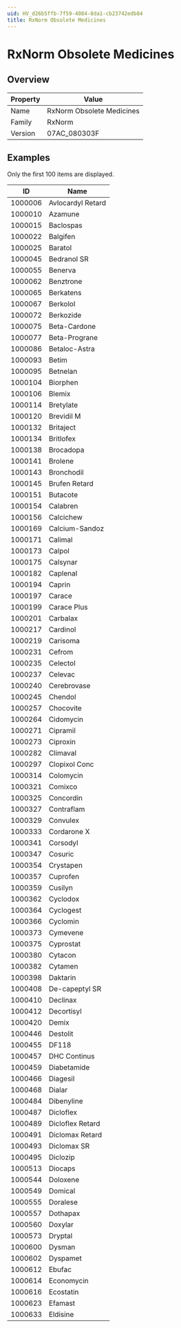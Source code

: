 ```yaml
---
uid: HV_d26b5ffb-7f59-4084-8da1-cb23742edb84
title: RxNorm Obsolete Medicines
---
```


# RxNorm Obsolete Medicines

## Overview

Property|Value
---|--- 
Name|RxNorm Obsolete Medicines 
Family|RxNorm 
Version|07AC_080303F

## Examples

Only the first 100 items are displayed. 

ID|Name
---|--- 
1000006|Avlocardyl Retard 
1000010|Azamune 
1000015|Baclospas 
1000022|Balgifen 
1000025|Baratol 
1000045|Bedranol SR 
1000055|Benerva 
1000062|Benztrone 
1000065|Berkatens 
1000067|Berkolol 
1000072|Berkozide 
1000075|Beta-Cardone 
1000077|Beta-Prograne 
1000086|Betaloc-Astra 
1000093|Betim 
1000095|Betnelan 
1000104|Biorphen 
1000106|Blemix 
1000114|Bretylate 
1000120|Brevidil M 
1000132|Britaject 
1000134|Britlofex 
1000138|Brocadopa 
1000141|Brolene 
1000143|Bronchodil 
1000145|Brufen Retard 
1000151|Butacote 
1000154|Calabren 
1000156|Calcichew 
1000169|Calcium-Sandoz 
1000171|Calimal 
1000173|Calpol 
1000175|Calsynar 
1000182|Caplenal 
1000194|Caprin 
1000197|Carace 
1000199|Carace Plus 
1000201|Carbalax 
1000217|Cardinol 
1000219|Carisoma 
1000231|Cefrom 
1000235|Celectol 
1000237|Celevac 
1000240|Cerebrovase 
1000245|Chendol 
1000257|Chocovite 
1000264|Cidomycin 
1000271|Cipramil 
1000273|Ciproxin 
1000282|Climaval 
1000297|Clopixol Conc 
1000314|Colomycin 
1000321|Comixco 
1000325|Concordin 
1000327|Contraflam 
1000329|Convulex 
1000333|Cordarone X 
1000341|Corsodyl 
1000347|Cosuric 
1000354|Crystapen 
1000357|Cuprofen 
1000359|Cusilyn 
1000362|Cyclodox 
1000364|Cyclogest 
1000366|Cyclomin 
1000373|Cymevene 
1000375|Cyprostat 
1000380|Cytacon 
1000382|Cytamen 
1000398|Daktarin 
1000408|De-capeptyl SR 
1000410|Declinax 
1000412|Decortisyl 
1000420|Demix 
1000446|Destolit 
1000455|DF118 
1000457|DHC Continus 
1000459|Diabetamide 
1000466|Diagesil 
1000468|Dialar 
1000484|Dibenyline 
1000487|Dicloflex 
1000489|Dicloflex Retard 
1000491|Diclomax Retard 
1000493|Diclomax SR 
1000495|Diclozip 
1000513|Diocaps 
1000544|Doloxene 
1000549|Domical 
1000555|Doralese 
1000557|Dothapax 
1000560|Doxylar 
1000573|Dryptal 
1000600|Dysman 
1000602|Dyspamet 
1000612|Ebufac 
1000614|Economycin 
1000616|Ecostatin 
1000623|Efamast 
1000633|Eldisine